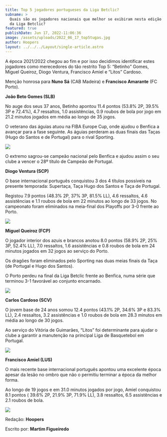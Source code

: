 ```yaml
---
title: Top 5 jogadores portugueses da Liga Betclic?
subname: >
  Quais são os jogadores nacionais que melhor se exibiram nesta edição 2021/2022
  da Liga Betclic? 
featured: true
publishDate: Jun 17, 2022-11:06:36
image: /assets/uploads/2022_06_17_top5tugas.jpg
author: Hoopers
layout: ../../../Layout/single-article.astro
---
```

<!--StartFragment-->

A época 2021/2022 chegou ao fim e por isso decidimos identificar estes jogadores como merecedores do tão restrito Top 5: “Betinho” Gomes, Miguel Queiroz, Diogo Ventura, Francisco Amiel e “Litos” Cardoso. 

Menção honrosa para **Nuno Sá** (CAB Madeira) e **Francisco Amarante** (FC Porto).

**João Beto Gomes (SLB)**

No auge dos seus 37 anos, Betinho apontou 11.4 pontos (53.8% 2P, 39.5% 3P e 72.4%), 4.7 ressaltos, 1.0 assistências, 0.9 roubos de bola por jogo em 21.2 minutos jogados em média ao longo de 35 jogos.

O veterano das águias atuou na FIBA Europe Cup, onde ajudou o Benfica a avançar para a fase seguinte. As águias perderam as duas finais das Taças (Hugo do Santos e de Portugal) para o rival Sporting.

![](/assets/uploads/2022_06_17_betotop5.jpg)

<!--EndFragment-->

<!--StartFragment-->

O extremo sagrou-se campeão nacional pelo Benfica e ajudou assim o seu clube a vencer o 28º título de Campeão de Portugal. 

**Diogo Ventura (SCP)**

O base internacional português conquistou 3 dos 4 títulos possíveis na presente temporada: Supertaça, Taça Hugo dos Santos e Taça de Portugal.

Registou 7.9 pontos (48.3% 2P, 37% 3P, 81.5% LL), 4.6 ressaltos, 4.6 assistências e 1.1 roubos de bola em 22 minutos ao longo de 33 jogos. No campeonato foram eliminados na meia-final dos Playoffs por 3-0 frente ao Porto.

![](/assets/uploads/2022_06_17_venturatop5.jpg)

<!--EndFragment-->

<!--StartFragment-->

**Miguel Queiroz (FCP)**

O jogador interior dos azuis e brancos anotou 8.0 pontos (58.9% 2P, 25% 3P, 52.4% LL), 7.0 ressaltos, 1.6 assistências e 0.8 roubos de bola em 24 minutos jogados em 32 jogos ao serviço do Porto.

Os dragões foram eliminados pelo Sporting nas duas meias finais da Taça (de Portugal e Hugo dos Santos).

O Porto perdeu na final da Liga Betclic frente ao Benfica, numa série que terminou 3-1 favorável ao conjunto encarnado.

<!--EndFragment-->

![](/assets/uploads/2022_06_17_queiroztop5.jpg)

<!--StartFragment-->

**Carlos Cardoso (SCV)** 

O jovem base de 24 anos somou 12.4 pontos (43.1% 2P, 34.6% 3P e 83.3% LL), 2.4 ressaltos, 3.2 assistências e 1.0 roubos de bola em 28.3 minutos em média ao longo de 30 jogos.

Ao serviço do Vitória de Guimarães, “Litos” foi determinante para ajudar o clube a garantir a manutenção na principal Liga de Basquetebol em Portugal.

<!--EndFragment-->

![](/assets/uploads/2022_06_17_litostop5.jpg)

<!--StartFragment-->

**Francisco Amiel (LUS)**

O mais recente base internacional português apontou uma excelente época apesar da lesão no ombro que não o permitiu terminar a época da melhor forma.

Ao longo de 19 jogos e em 31.0 minutos jogados por jogo, Amiel conquistou 8.1 pontos ( 39.6% 2P, 21.9% 3P, 71.9% LL), 3.8 ressaltos, 6.5 assistências e 2.1 roubos de bola.

<!--EndFragment-->

![](/assets/uploads/2022_06_17_amieltop5.jpg)

<!--StartFragment-->

Redação: **Hoopers**

Escrito por: **Martim Figueiredo**

<!--EndFragment-->